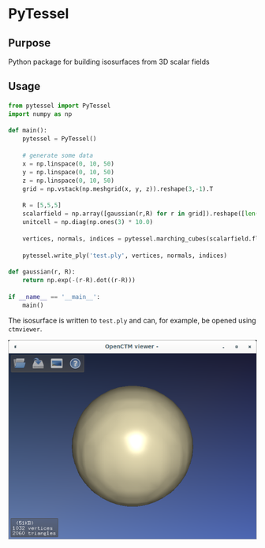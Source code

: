 # PyTessel

## Purpose

Python package for building isosurfaces from 3D scalar fields

## Usage

```python
from pytessel import PyTessel
import numpy as np

def main():
    pytessel = PyTessel()

    # generate some data
    x = np.linspace(0, 10, 50)
    y = np.linspace(0, 10, 50)
    z = np.linspace(0, 10, 50)
    grid = np.vstack(np.meshgrid(x, y, z)).reshape(3,-1).T

    R = [5,5,5]
    scalarfield = np.array([gaussian(r,R) for r in grid]).reshape([len(x),len(y),len(z)])
    unitcell = np.diag(np.ones(3) * 10.0)

    vertices, normals, indices = pytessel.marching_cubes(scalarfield.flatten(), scalarfield.shape, unitcell.flatten(), 0.1)

    pytessel.write_ply('test.ply', vertices, normals, indices)

def gaussian(r, R):
    return np.exp(-(r-R).dot((r-R)))

if __name__ == '__main__':
    main()
```

The isosurface is written to `test.ply` and can, for example, be opened using `ctmviewer`.

![Isosurface of Gaussian](img/ply_sphere.png)
